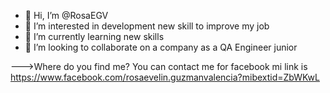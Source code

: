 - 👋 Hi, I’m @RosaEGV
- 👀 I’m interested in development new skill to improve my job
- 🌱 I’m currently learning new skills 
- 💞️ I’m looking to collaborate on a  company as a QA Engineer junior

--->Where do you find me?
You can contact me for facebook mi link is  https://www.facebook.com/rosaevelin.guzmanvalencia?mibextid=ZbWKwL

